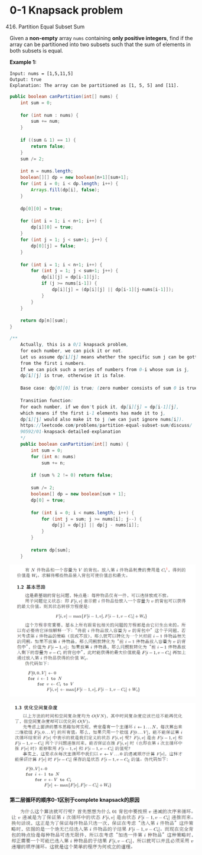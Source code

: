 # 0-1 Knapsack problem



416. Partition Equal Subset Sum

Given a **non-empty** array `nums` containing **only positive integers**, find if the array can be partitioned into two subsets such that the sum of elements in both subsets is equal.

**Example 1:**

```text
Input: nums = [1,5,11,5]
Output: true
Explanation: The array can be partitioned as [1, 5, 5] and [11].
```

```java
public boolean canPartition(int[] nums) {
    int sum = 0;
    
    for (int num : nums) {
        sum += num;
    }
    
    if ((sum & 1) == 1) {
        return false;
    }
    sum /= 2;

    int n = nums.length;
    boolean[][] dp = new boolean[n+1][sum+1];
    for (int i = 0; i < dp.length; i++) {
        Arrays.fill(dp[i], false);
    }
    
    dp[0][0] = true;
    
    for (int i = 1; i < n+1; i++) {
        dp[i][0] = true;
    }
    for (int j = 1; j < sum+1; j++) {
        dp[0][j] = false;
    }
    
    for (int i = 1; i < n+1; i++) {
        for (int j = 1; j < sum+1; j++) {
            dp[i][j] = dp[i-1][j];
            if (j >= nums[i-1]) {
                dp[i][j] = (dp[i][j] || dp[i-1][j-nums[i-1]]);
            }
        }
    }
   
    return dp[n][sum];
}
```

```java
/**
    Actually, this is a 0/1 knapsack problem, 
    for each number, we can pick it or not. 
    Let us assume dp[i][j] means whether the specific sum j can be gotten 
    from the first i numbers. 
    If we can pick such a series of numbers from 0-i whose sum is j, 
    dp[i][j] is true, otherwise it is false.

    Base case: dp[0][0] is true; (zero number consists of sum 0 is true)
    
    Transition function: 
    For each number, if we don't pick it, dp[i][j] = dp[i-1][j], 
    which means if the first i-1 elements has made it to j, 
    dp[i][j] would also make it to j (we can just ignore nums[i]). 
    https://leetcode.com/problems/partition-equal-subset-sum/discuss/
    90592/01-knapsack-detailed-explanation
    */
    public boolean canPartition(int[] nums) {
        int sum = 0;
        for (int n: nums) 
            sum += n;
        
        if (sum % 2 != 0) return false;
        
        sum /= 2;
        boolean[] dp = new boolean[sum + 1];
        dp[0] = true;
        
        for (int i = 0; i < nums.length; i++) {
            for (int j = sum; j >= nums[i]; j--) {
                dp[j] = dp[j] || dp[j - nums[i]];
            }
        }
        
        return dp[sum];
    }
```

![](../.gitbook/assets/image%20%286%29.png)

![](../.gitbook/assets/image%20%288%29.png)

**第二层循环的顺序0-1区别于complete knapsack的原因**

![](../.gitbook/assets/image%20%287%29.png)

